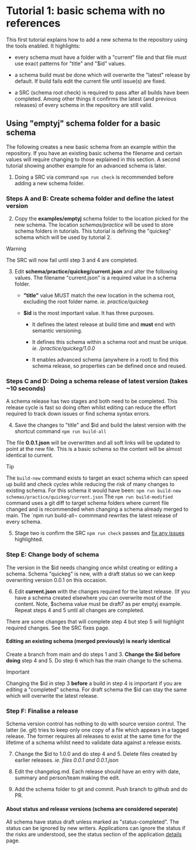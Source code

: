 # Tutorial 1: basic schema with no references

This first tutorial explains how to add a new
schema to the repository using the tools enabled. It
highlights:

* every schema must have a folder with
  a "current" file and that file must use
  exact patterns for "title" and "$id" values.

* a schema build must be done which will overwrite
  the "latest" release by default. If build fails edit the
  current file until issue(s) are fixed.

* a SRC (schema root check) is required to pass after
  all builds have been completed. Among other things
  it confirms the latest (and previous releases) of every
  schema in the repository are still valid.

## Using "emptyj" schema folder for a basic schema

The following creates a new basic schema from an
example within the repository. If you have an existing basic
schema the filename and certain values will require changing
to those explained in this section. A second tutorial showing
another example for an advanced schema is later. 

1. Doing a SRC via command `npm run check` is recommended
   before adding a new schema folder.

### Steps A and B: Create schema folder and define the latest version

2. Copy the **examples/emptyj** schema folder to the location picked
   for the new schema. The location *schemas/practice* will be
   used to store schema folders in tutorials. This tutorial
   is defining the "quickeg" schema which will be used by
   tutorial 2.

> [!WARNING]
> The SRC will now fail until step 3 and 4 are completed.

3. Edit **schema/practice/quickeg/current.json** and alter
   the following values. The filename "current.json" is a
   required value in a schema folder. 

   * **"title"** value MUST match the new location in the schema
     root, excluding the root folder name. *ie. practice/quickeg*

   * **$id** is the most important value. It has three purposes.

      * It defines the latest release at build time and **must**
            end with semantic versioning. 

      * It defines this schema within a schema root
            and must be unique.  *ie. /practice/quickeg/1.0.0*

      * It enables advanced schema (anywhere in a root) to
           find this schema release, so properties can be defined
           once and reused.

### Steps C and D:  Doing a schema release of latest version (takes ~10 seconds) 

A schema release has two stages and both need to be
completed. This release cycle is fast so doing often
whilst editing can reduce the effort required
to track down issues or find schema syntax errors.

4. Save the changes to "title" and $id and build the latest version
with the shortcut command `npm run build-all`

The file **0.0.1.json** will be overwritten and all soft links
will be updated to point at the new file. This is a basic
schema so the content will be almost identical to current.

> [!TIP]
> The `build-new` command exists to target an exact schema
> which can speed up build and check cycles while reducing
> the risk of many changes to existing schema. For
> this schema it would have 
> been: `npm run build-new schemas/practice/quickeg/current.json`
> The `npm run build-modified` command uses
> a git diff to target schema folders where current file changed
> and is recommended when changing a schema already merged to
> main. The `npm run build-all¬ commmand rewrites the
> latest release of every schema.

5. Stage two is confirm the SRC `npm run check` passes
   and [fix any issues](srcfixes.md) highlighted.

### Step E: Change body of schema

The version in the $id needs changing once whilst creating or
editing a schema. Schema "quickeg" is new, with a draft status
so we can keep overwriting version 0.0.1 on this occasion.

6. Edit **current.json** with the changes required for
   the latest release. (If you have a schema created elsewhere
   you can overwrite most of the content. Note, $schema
   value must be draft7 as per emptyj example. Repeat
   steps 4 and 5 until all changes are completed.

There are some changes that will complete step 4 but step 5
will highlight required changes. See the SRC fixes page.

#### Editing an existing schema (merged previously) is nearly identical

Create a branch from main and do steps 1 and 3. **Change the $id
before doing** step 4 and 5. Do step 6 which has the main
change to the schema.

> [!IMPORTANT] 
> Changing the $id in step 3 **before** a build in step 4 is
> important if you are editing a "completed" schema. For
> draft schema the $id can stay the same which 
> will overwrite the latest release.

### Step F: Finalise a release

Schema version control has nothing to do with source version
control. The latter (ie. git) tries to keep only one copy of
a file which appears in a tagged release. The former requires
all releases to exist at the same time for the lifetime of
a schema whilst need to validate data against a release exists.

7. Change the $id to 1.0.0 and do step 4 and 5. Delete files
   created by earlier releases.  *ie. files 0.0.1 and 0.0.1.json*

8. Edit the changelog.md. Each release should have an entry
   with date, summary and person/team making the edit.

9. Add the schema folder to git and commit. Push branch
   to github and do PR. 

#### About status and release versions (schema are considered seperate)

All schema have status draft unless marked as "status-completed". The
status can be ignored by new writers. Applications can ignore
the status if the risks are understood, see the status section
of the application [details](appdetails.md) page.
